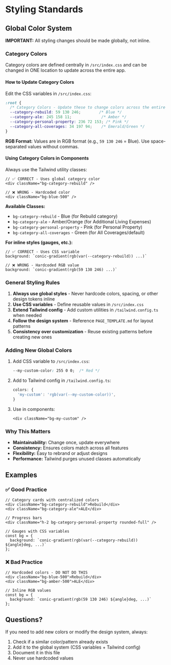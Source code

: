 # Styling Standards

## Global Color System

**IMPORTANT:** All styling changes should be made globally, not inline.

### Category Colors

Category colors are defined centrally in `/src/index.css` and can be changed in ONE location to update across the entire app.

#### How to Update Category Colors

Edit the CSS variables in `/src/index.css`:

```css
:root {
  /* Category Colors - Update these to change colors across the entire app */
  --category-rebuild: 59 130 246;        /* Blue */
  --category-ale: 245 158 11;             /* Amber */
  --category-personal-property: 236 72 153; /* Pink */
  --category-all-coverages: 34 197 94;    /* Emerald/Green */
}
```

**RGB Format:** Values are in RGB format (e.g., `59 130 246` = Blue). Use space-separated values without commas.

#### Using Category Colors in Components

Always use the Tailwind utility classes:

```tsx
// ✅ CORRECT - Uses global category color
<div className="bg-category-rebuild" />

// ❌ WRONG - Hardcoded color
<div className="bg-blue-500" />
```

**Available Classes:**
- `bg-category-rebuild` - Blue (for Rebuild category)
- `bg-category-ale` - Amber/Orange (for Additional Living Expenses)
- `bg-category-personal-property` - Pink (for Personal Property)
- `bg-category-all-coverages` - Green (for All Coverages/default)

**For inline styles (gauges, etc.):**
```tsx
// ✅ CORRECT - Uses CSS variable
background: `conic-gradient(rgb(var(--category-rebuild)) ...)`

// ❌ WRONG - Hardcoded RGB value
background: `conic-gradient(rgb(59 130 246) ...)`
```

### General Styling Rules

1. **Always use global styles** - Never hardcode colors, spacing, or other design tokens inline
2. **Use CSS variables** - Define reusable values in `/src/index.css`
3. **Extend Tailwind config** - Add custom utilities in `/tailwind.config.ts` when needed
4. **Follow the design system** - Reference `PAGE_TEMPLATE.md` for layout patterns
5. **Consistency over customization** - Reuse existing patterns before creating new ones

### Adding New Global Colors

1. Add CSS variable to `/src/index.css`:
   ```css
   --my-custom-color: 255 0 0;  /* Red */
   ```

2. Add to Tailwind config in `/tailwind.config.ts`:
   ```ts
   colors: {
     'my-custom': 'rgb(var(--my-custom-color))',
   }
   ```

3. Use in components:
   ```tsx
   <div className="bg-my-custom" />
   ```

### Why This Matters

- **Maintainability:** Change once, update everywhere
- **Consistency:** Ensures colors match across all features
- **Flexibility:** Easy to rebrand or adjust designs
- **Performance:** Tailwind purges unused classes automatically

## Examples

### ✅ Good Practice
```tsx
// Category cards with centralized colors
<div className="bg-category-rebuild">Rebuild</div>
<div className="bg-category-ale">ALE</div>

// Progress bars
<div className="h-2 bg-category-personal-property rounded-full" />

// Gauges with CSS variables
const bg = {
  background: `conic-gradient(rgb(var(--category-rebuild)) ${angle}deg, ...)`
};
```

### ❌ Bad Practice
```tsx
// Hardcoded colors - DO NOT DO THIS
<div className="bg-blue-500">Rebuild</div>
<div className="bg-amber-500">ALE</div>

// Inline RGB values
const bg = {
  background: `conic-gradient(rgb(59 130 246) ${angle}deg, ...)`
};
```

## Questions?

If you need to add new colors or modify the design system, always:
1. Check if a similar color/pattern already exists
2. Add it to the global system (CSS variables + Tailwind config)
3. Document it in this file
4. Never use hardcoded values

